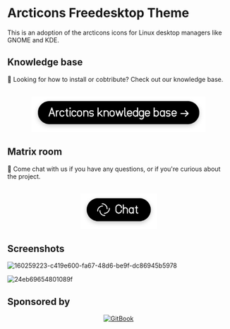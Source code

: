 # Arcticons Freedesktop Theme

This is an adoption of the arcticons icons for Linux desktop managers like GNOME and KDE.

## Knowledge base
📖 Looking for how to install or cobtribute? Check out our knowledge base.

<div align="center">
  <br>
  <a href="https://docs.arcticons.com/other-platforms/linux"><img height="80" alt="Knowledge base" src="https://raw.githubusercontent.com/Arcticons-Team/Arcticons/main/github/knowledgebase.webp"></a>
</div>

## Matrix room

💬 Come chat with us if you have any questions, or if you're curious about the project.

<div align="center">
  <br>
  <a href="https://matrix.to/#/#arcticons-central:matrix.org"><img height="80" alt="Matrix room" src="https://raw.githubusercontent.com/Arcticons-Team/Arcticons/main/github/chat.webp"></a>
</div>

## Screenshots

![160259223-c419e600-fa67-48d6-be9f-dc86945b5978](https://github.com/Donnnno/Arcticons-Linux/assets/31142286/59f5fce5-0cd3-4bc2-82a8-b097eefbeb2f)

![24eb69654801089f](https://github.com/Donnnno/Arcticons-Linux/assets/31142286/c7348690-cc56-4d6c-9cfb-bc2d65ba5a39)

## Sponsored by
<div align="center">
  <a href="https://www.gitbook.com/"><img height="40" alt="GitBook" src="https://raw.githubusercontent.com/Arcticons-Team/Arcticons/main/github/gitbook.svg"></a>
</div>
